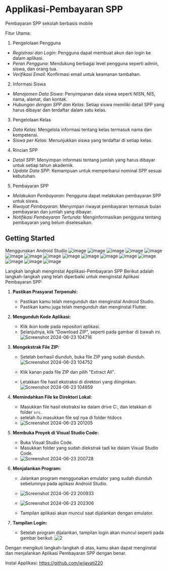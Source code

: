 # Applikasi-Pembayaran SPP

Pembayaran SPP sekolah berbasis mobile

 Fitur Utama:
 1. Pengelolaan Pengguna
- *Registrasi dan Login*: Pengguna dapat membuat akun dan login ke dalam aplikasi.
- *Peran Pengguna*: Mendukung berbagai level pengguna seperti admin, siswa, dan orang tua.
- *Verifikasi Email*: Konfirmasi email untuk keamanan tambahan.

 2. Informasi Siswa
- *Manajemen Data Siswa*: Penyimpanan data siswa seperti NISN, NIS, nama, alamat, dan kontak.
- *Hubungan dengan SPP dan Kelas*: Setiap siswa memiliki detail SPP yang harus dibayar dan terdaftar dalam satu kelas.

 3. Pengelolaan Kelas
- *Data Kelas*: Mengelola informasi tentang kelas termasuk nama dan kompetensi.
- *Siswa per Kelas*: Menunjukkan siswa yang terdaftar di setiap kelas.

 4. Rincian SPP
- *Detail SPP*: Menyimpan informasi tentang jumlah yang harus dibayar untuk setiap tahun akademik.
- *Update Data SPP*: Kemampuan untuk memperbarui nominal SPP sesuai kebutuhan.

5. Pembayaran SPP
- *Melakukan Pembayaran*: Pengguna dapat melakukan pembayaran SPP untuk siswa.
- *Riwayat Pembayaran*: Menyimpan riwayat pembayaran termasuk bulan pembayaran dan jumlah yang dibayar.
- *Notifikasi Pembayaran Tertunda*: Menginformasikan pengguna tentang pembayaran yang belum diselesaikan.

## Getting Started


Menggunakan Android Studio
![image](https://github.com/wijayati220/my-flutter-app/assets/172412195/a57da828-9666-4108-b82b-94f61f15da64)
![image](https://github.com/wijayati220/my-flutter-app/assets/172412195/81d80cf4-5031-4456-b45f-9200a9dc3197)
![image](https://github.com/wijayati220/my-flutter-app/assets/172412195/2cc43ee5-e089-4fce-afbc-4204e26e83df)
![image](https://github.com/wijayati220/my-flutter-app/assets/172412195/f54748a6-695d-4c00-b541-2714dd70b63a)
![image](https://github.com/wijayati220/my-flutter-app/assets/172412195/3a434049-6704-4c31-86ae-ef93a284a754)
![image](https://github.com/wijayati220/my-flutter-app/assets/172412195/4f9270f2-e43e-4a32-be9f-283067a2e2ec)
![image](https://github.com/wijayati220/my-flutter-app/assets/172412195/520a8f2b-4043-418e-9509-bb603913c330)
![image](https://github.com/wijayati220/my-flutter-app/assets/172412195/3cc7500b-3752-44de-ba9e-3c8124506a4a)
![image](https://github.com/wijayati220/my-flutter-app/assets/172412195/1bffd164-98ed-4cd9-b8ef-979107b191bc)
![image](https://github.com/wijayati220/my-flutter-app/assets/172412195/fde621d3-0575-49c6-9fe9-dcb294cad766)
![image](https://github.com/wijayati220/my-flutter-app/assets/172412195/1bca7baa-27cb-4e2c-8344-6c6440d47be8)
![image](https://github.com/wijayati220/my-flutter-app/assets/172412195/9064ce35-1573-44b4-8a63-b518a8da5b45)
![image](https://github.com/wijayati220/my-flutter-app/assets/172412195/8bb16cfa-3a81-4451-8649-a3bdc3a00846)
![image](https://github.com/wijayati220/my-flutter-app/assets/172412195/1bb20251-864f-44f9-b529-d95d8a16c065)
![image](https://github.com/wijayati220/my-flutter-app/assets/172412195/7fcaab48-923f-4bf2-9299-36be5fb6521e)
![image](https://github.com/wijayati220/my-flutter-app/assets/172412195/ab8ab2c3-6c7b-4c22-bef9-166284fe2bcd)

Langkah langkah menginstal Applikasi-Pembayaran SPP 
Berikut adalah langkah-langkah yang telah diperbaiki untuk menginstal Aplikasi Pembayaran SPP:

1. **Pastikan Prasyarat Terpenuhi:**
   - Pastikan kamu telah mengunduh dan menginstal Android Studio.
   - Pastikan kamu juga telah mengunduh dan menginstal Flutter.

2. **Mengunduh Kode Aplikasi:**
   - Klik ikon kode pada repositori aplikasi.
   - Selanjutnya, klik "Download ZIP", seperti pada gambar di bawah ini.
    ![Screenshot 2024-06-23 104716](https://github.com/wijayati220/my-flutter-app/assets/172412195/dc285f72-3c6e-4b2c-a477-85a894dd826e)


3. **Mengekstrak File ZIP:**
   - Setelah berhasil diunduh, buka file ZIP yang sudah diunduh.
    ![Screenshot 2024-06-23 104752](https://github.com/wijayati220/my-flutter-app/assets/172412195/66615d1c-ef2b-40bd-9868-0bc08ae7e227)

   - Klik kanan pada file ZIP dan pilih "Extract All".
   - Letakkan file hasil ekstraksi di direktori yang diinginkan.
     ![Screenshot 2024-06-23 104859](https://github.com/wijayati220/my-flutter-app/assets/172412195/1a18898d-d59b-42cd-9f8a-7109d1166d17)


4. **Memindahkan File ke Direktori Lokal:**
   - Masukkan file hasil ekstraksi ke dalam drive C:, dan letakkan di folder `src`.
   - setelah itu masukkan file sql nya di folder htdocs
   - ![Screenshot 2024-06-23 201205](https://github.com/wijayati220/my-flutter-app/assets/172412195/e6218357-e74f-478f-988f-5e77e4739e63)



5. **Membuka Proyek di Visual Studio Code:**
   - Buka Visual Studio Code.
   - Masukkan folder yang sudah diekstrak tadi ke dalam Visual Studio Code.
   - ![Screenshot 2024-06-23 200728](https://github.com/wijayati220/my-flutter-app/assets/172412195/cf4bcff2-ee1b-4e08-8023-82d602b907b8)


6. **Menjalankan Program:**
   - Jalankan program menggunakan emulator yang sudah diunduh sebelumnya pada aplikasi Android Studio.
   - ![Screenshot 2024-06-23 200933](https://github.com/wijayati220/my-flutter-app/assets/172412195/ffbcf640-03a1-4b55-bf0e-d0fe1168402e)
   - ![Screenshot 2024-06-23 202306](https://github.com/wijayati220/my-flutter-app/assets/172412195/5a4cb22a-d42a-4722-8e3a-d8d4f7dcda08)


   - Tampilan aplikasi akan muncul saat dijalankan dengan emulator.
    

7. **Tampilan Login:**
   - Setelah program dijalankan, tampilan login akan muncul seperti pada gambar berikut:
    ![2](https://github.com/wijayati220/my-flutter-app/assets/172412195/e15885a8-af3b-4a73-9864-8ee00f5dcbe1)


Dengan mengikuti langkah-langkah di atas, kamu akan dapat menginstal dan menjalankan Aplikasi Pembayaran SPP dengan benar.


Instal Applikasi:
https://github.com/wijayati220


